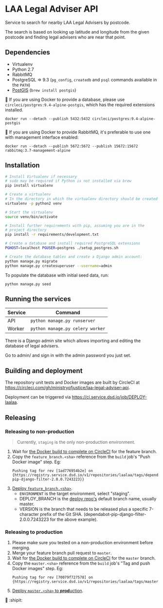 # LAA Legal Adviser API

Service to search for nearby LAA Legal Advisers by postcode.

The search is based on looking up latitude and longitude from the given postcode and finding legal advisers who are
near that point.

## Dependencies

* Virtualenv
* Python 2.7
* RabbitMQ
* PostgreSQL => 9.3 (`pg_config`, `createdb` and `psql` commands available in the `PATH`)
* [PostGIS](https://postgis.net/) (`brew install postgis`)

:memo: If you are using Docker to provide a database, please use `circleci/postgres:9.4-alpine-postgis`, which has the required extensions installed.

    docker run --detach --publish 5432:5432 circleci/postgres:9.4-alpine-postgis

:memo: If you are using Docker to provide RabbitMQ, it's preferable to use one with management interface enabled:

    docker run --detach --publish 5672:5672 --publish 15672:15672 rabbitmq:3.7-management-alpine

## Installation

```sh
# Install Virtualenv if necessary
# sudo may be required if Python is not installed via brew
pip install virtualenv

# Create a virtualenv
# In the directory in which the virtualenv directory should be created
virtualenv -p python2 venv

# Start the virtualenv
source venv/bin/activate

# Install further requirements with pip, assuming you are in the
# project directory
pip install -r requirements/development.txt

# Create a database and install required PostgreSQL extensions
PGHOST=localhost PGUSER=postgres ./setup_postgres.sh

# Create the database tables and create a Django admin account:
python manage.py migrate
python manage.py createsuperuser --username=admin
```

To populate the database with initial seed data, run:
```
python manage.py seed
```

## Running the services

| Service | Command |
| --- | --- |
| API | `python manage.py runserver` |
| Worker | `python manage.py celery worker` |

There is a Django admin site which allows importing and editing the database of legal advisers.

Go to admin/ and sign in with the admin password you just set.

## Building and deployment

The repository unit tests and Docker images are built by CircleCI at https://circleci.com/gh/ministryofjustice/laa-legal-adviser-api.

Deployment can be triggered via https://ci.service.dsd.io/job/DEPLOY-laalaa.

## Releasing

### Releasing to non-production

> Currently, `staging` is the only non-production environment.

1. Wait for [the Docker build to complete on CircleCI](https://circleci.com/gh/ministryofjustice/laa-legal-adviser-api) for the feature branch.
1. Copy the `feature_branch.<sha>` reference from the `build` job's "Push Docker image" step. Eg:
    ```
    Pushing tag for rev [1ad776954b2e] on {https://registry.service.dsd.io/v1/repositories/laalaa/tags/dependabot-pip-django-filter-2.0.0.7243223}}
    ```
1. [Deploy `feature_branch.<sha>`](https://ci.service.dsd.io/view/LaaLaa/job/DEPLOY-laalaa/build?delay=0sec).
    * `ENVIRONMENT` is the target environment, select "staging".
    * DEPLOY_BRANCH is the [deploy repo's](https://github.com/ministryofjustice/laalaa-deploy) default branch name, usually master.
    * VERSION is the branch that needs to be released plus a specific 7-character prefix of the Git SHA. (dependabot-pip-django-filter-2.0.0.7243223 for the above example).

### Releasing to production

1. Please make sure you tested on a non-production environment before merging.
1. Merge your feature branch pull request to `master`.
1. Wait for [the Docker build to complete on CircleCI](https://circleci.com/gh/ministryofjustice/laa-legal-adviser-api/tree/master) for the `master` branch.
1. Copy the `master.<sha>` reference from the `build` job's "Tag and push Docker images" step. Eg:
    ```
    Pushing tag for rev [70079f727578] on {https://registry.service.dsd.io/v1/repositories/laalaa/tags/master.9d39b80}
    ```
1. [Deploy `master.<sha>` to **prod**uction](https://ci.service.dsd.io/view/LaaLaa/job/DEPLOY-laalaa/build?delay=0sec).

:tada: :shipit:

